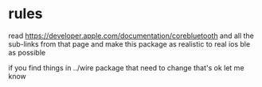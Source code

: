 # rules

read https://developer.apple.com/documentation/corebluetooth and all the sub-links from that page and make this package as realistic to real ios ble as possible

if you find things in ../wire package that need to change that's ok let me know
